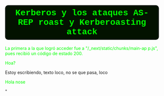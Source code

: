 <h1 style="
    color: #00ff00;
    background: #031200; 
    border-radius: 10px;
    border-radius: 10px; 
    padding: 10px;     
    font-family: 'Courier New';
    text-align: center; 
"> 
 Kerberos y los ataques AS-REP roast y Kerberoasting attack
</h1>


<p style="color: #00ff00;">La primera a la que logró acceder fue a "/_next/static/chunks/main-ap    p.js", pues recibió un código de estado 200.</p>

<p style="
    color: #00ff00;
">
Hoa?
</p>


<div>
Estoy escribiendo, texto loco, no se que pasa, loco <p style="color: #00ff00;">Hola nose</p>"

</div>
